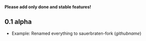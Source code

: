 **Please add only done and stable features!**

## 0.1 alpha

* Example: Renamed everything to sauerbraten-fork (_githubname_)
